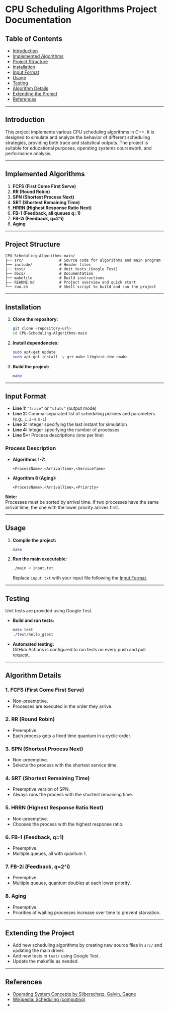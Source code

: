 # CPU Scheduling Algorithms Project Documentation

## Table of Contents

- [Introduction](#introduction)
- [Implemented Algorithms](#implemented-algorithms)
- [Project Structure](#project-structure)
- [Installation](#installation)
- [Input Format](#input-format)
- [Usage](#usage)
- [Testing](#testing)
- [Algorithm Details](#algorithm-details)
- [Extending the Project](#extending-the-project)
- [References](#references)

---

## Introduction

This project implements various CPU scheduling algorithms in C++. It is designed to simulate and analyze the behavior of different scheduling strategies, providing both trace and statistical outputs. The project is suitable for educational purposes, operating systems coursework, and performance analysis.

---

## Implemented Algorithms

1. **FCFS (First Come First Serve)**
2. **RR (Round Robin)**
3. **SPN (Shortest Process Next)**
4. **SRT (Shortest Remaining Time)**
5. **HRRN (Highest Response Ratio Next)**
6. **FB-1 (Feedback, all queues q=1)**
7. **FB-2i (Feedback, q=2^i)**
8. **Aging**

---

## Project Structure

```
CPU-Scheduling-Algorithms-main/
├── src/                # Source code for algorithms and main program
├── include/            # Header files
├── test/               # Unit tests (Google Test)
├── docs/               # Documentation
├── makefile            # Build instructions
├── README.md           # Project overview and quick start
└── run.sh              # Shell script to build and run the project
```

---

## Installation

1. **Clone the repository:**
   ```sh
   git clone <repository-url>
   cd CPU-Scheduling-Algorithms-main
   ```

2. **Install dependencies:**
   ```sh
   sudo apt-get update
   sudo apt-get install -y g++ make libgtest-dev cmake
   ```

3. **Build the project:**
   ```sh
   make
   ```

---

## Input Format

- **Line 1:** `"trace"` or `"stats"` (output mode)
- **Line 2:** Comma-separated list of scheduling policies and parameters (e.g., `1,2-4,8-1`)
- **Line 3:** Integer specifying the last instant for simulation
- **Line 4:** Integer specifying the number of processes
- **Line 5+:** Process descriptions (one per line)

### Process Description

- **Algorithms 1-7:**
  ```
  <ProcessName>,<ArrivalTime>,<ServiceTime>
  ```
- **Algorithm 8 (Aging):**
  ```
  <ProcessName>,<ArrivalTime>,<Priority>
  ```

**Note:**  
Processes must be sorted by arrival time. If two processes have the same arrival time, the one with the lower priority arrives first.

---

## Usage

1. **Compile the project:**
   ```sh
   make
   ```

2. **Run the main executable:**
   ```sh
   ./main < input.txt
   ```

   Replace `input.txt` with your input file following the [Input Format](#input-format).

---

## Testing

Unit tests are provided using Google Test.

- **Build and run tests:**
  ```sh
  make test
  ./test/hello_gtest
  ```

- **Automated testing:**  
  GitHub Actions is configured to run tests on every push and pull request.

---

## Algorithm Details

### 1. FCFS (First Come First Serve)
- Non-preemptive.
- Processes are executed in the order they arrive.

### 2. RR (Round Robin)
- Preemptive.
- Each process gets a fixed time quantum in a cyclic order.

### 3. SPN (Shortest Process Next)
- Non-preemptive.
- Selects the process with the shortest service time.

### 4. SRT (Shortest Remaining Time)
- Preemptive version of SPN.
- Always runs the process with the shortest remaining time.

### 5. HRRN (Highest Response Ratio Next)
- Non-preemptive.
- Chooses the process with the highest response ratio.

### 6. FB-1 (Feedback, q=1)
- Preemptive.
- Multiple queues, all with quantum 1.

### 7. FB-2i (Feedback, q=2^i)
- Preemptive.
- Multiple queues, quantum doubles at each lower priority.

### 8. Aging
- Preemptive.
- Priorities of waiting processes increase over time to prevent starvation.

---

## Extending the Project

- Add new scheduling algorithms by creating new source files in `src/` and updating the main driver.
- Add new tests in `test/` using Google Test.
- Update the makefile as needed.

---

## References

- [Operating System Concepts by Silberschatz, Galvin, Gagne](https://www.os-book.com/)
- [Wikipedia: Scheduling (computing)](https://en.wikipedia.org/wiki/Scheduling_(computing))
-